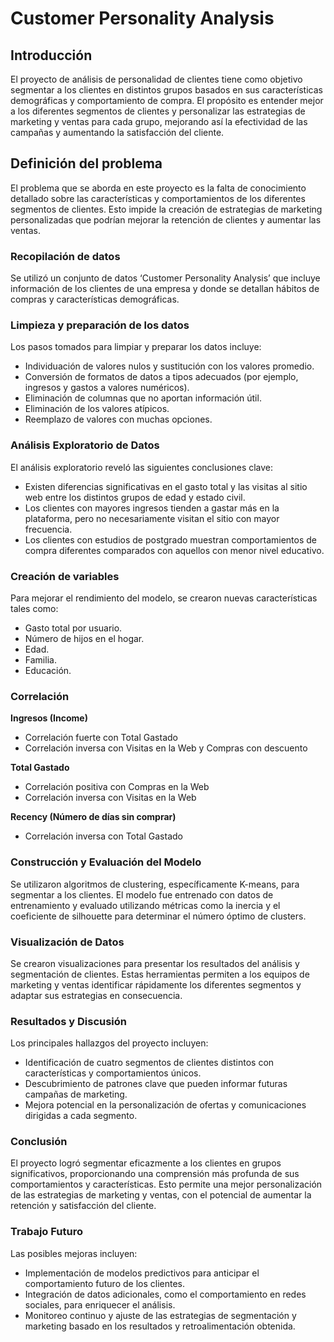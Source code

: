 # Customer Personality Analysis

## Introducción

El proyecto de análisis de personalidad de clientes tiene como objetivo segmentar a los clientes en distintos grupos basados en sus características demográficas y comportamiento de compra. El propósito es entender mejor a los diferentes segmentos de clientes y personalizar las estrategias de marketing y ventas para cada grupo, mejorando así la efectividad de las campañas y aumentando la satisfacción del cliente.

## Definición del problema

El problema que se aborda en este proyecto es la falta de conocimiento detallado sobre las características y comportamientos de los diferentes segmentos de clientes. Esto impide la creación de estrategias de marketing personalizadas que podrían mejorar la retención de clientes y aumentar las ventas.

### Recopilación de datos

Se utilizó un conjunto de datos ‘Customer Personality Analysis’ que incluye información de los clientes de una empresa y donde se detallan hábitos de compras y características demográficas. 

### Limpieza y preparación de los datos

Los pasos tomados para limpiar y preparar los datos incluye: 

* Individuación de valores nulos y sustitución con los valores promedio.  
* Conversión de formatos de datos a tipos adecuados (por ejemplo, ingresos y gastos a valores numéricos).  
* Eliminación de columnas que no aportan información útil.   
* Eliminación de los valores atípicos.   
* Reemplazo de valores con muchas opciones. 

### Análisis Exploratorio de Datos

El análisis exploratorio reveló las siguientes conclusiones clave:

* Existen diferencias significativas en el gasto total y las visitas al sitio web entre los distintos grupos de edad y estado civil.  
* Los clientes con mayores ingresos tienden a gastar más en la plataforma, pero no necesariamente visitan el sitio con mayor frecuencia.  
* Los clientes con estudios de postgrado muestran comportamientos de compra diferentes comparados con aquellos con menor nivel educativo.

### Creación de variables 

Para mejorar el rendimiento del modelo, se crearon nuevas características tales como:

* Gasto total por usuario.   
* Número de hijos en el hogar.  
* Edad.   
* Familia.   
* Educación. 

### Correlación

**Ingresos (Income)**

* Correlación fuerte con Total Gastado  
* Correlación inversa con Visitas en la Web y Compras con descuento

**Total Gastado**

* Correlación positiva con Compras en la Web   
* Correlación inversa con Visitas en la Web 

**Recency (Número de días sin comprar)**

* Correlación inversa con Total Gastado

### Construcción y Evaluación del Modelo

Se utilizaron algoritmos de clustering, específicamente K-means, para segmentar a los clientes. El modelo fue entrenado con datos de entrenamiento y evaluado utilizando métricas como la inercia y el coeficiente de silhouette para determinar el número óptimo de clusters.

### Visualización de Datos 

Se crearon visualizaciones para presentar los resultados del análisis y segmentación de clientes. Estas herramientas permiten a los equipos de marketing y ventas identificar rápidamente los diferentes segmentos y adaptar sus estrategias en consecuencia.

### Resultados y Discusión

Los principales hallazgos del proyecto incluyen:

* Identificación de cuatro segmentos de clientes distintos con características y comportamientos únicos.  
* Descubrimiento de patrones clave que pueden informar futuras campañas de marketing.  
* Mejora potencial en la personalización de ofertas y comunicaciones dirigidas a cada segmento.

### Conclusión

El proyecto logró segmentar eficazmente a los clientes en grupos significativos, proporcionando una comprensión más profunda de sus comportamientos y características. Esto permite una mejor personalización de las estrategias de marketing y ventas, con el potencial de aumentar la retención y satisfacción del cliente.

### Trabajo Futuro

Las posibles mejoras incluyen:

* Implementación de modelos predictivos para anticipar el comportamiento futuro de los clientes.  
* Integración de datos adicionales, como el comportamiento en redes sociales, para enriquecer el análisis.  
* Monitoreo continuo y ajuste de las estrategias de segmentación y marketing basado en los resultados y retroalimentación obtenida.
